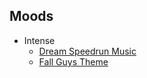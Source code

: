 ## Moods

- Intense
  - [Dream Speedrun Music](https://www.youtube.com/watch?v=4fWyzwo1xg0)
  - [Fall Guys Theme](https://www.youtube.com/watch?v=QNtL8O7L46s)
